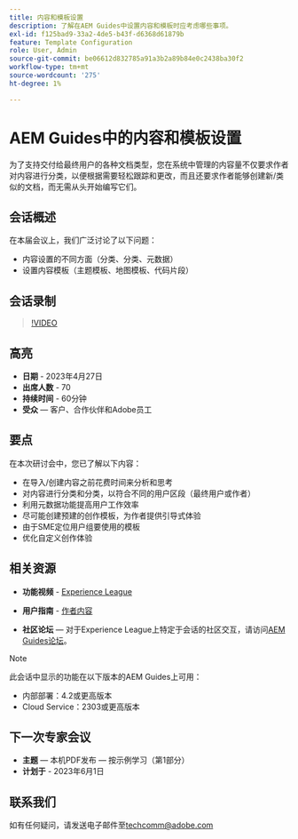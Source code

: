 ```yaml
---
title: 内容和模板设置
description: 了解在AEM Guides中设置内容和模板时应考虑哪些事项。
exl-id: f125bad9-33a2-4de5-b43f-d6368d61879b
feature: Template Configuration
role: User, Admin
source-git-commit: be06612d832785a91a3b2a89b84e0c2438ba30f2
workflow-type: tm+mt
source-wordcount: '275'
ht-degree: 1%

---
```


# AEM Guides中的内容和模板设置

为了支持交付给最终用户的各种文档类型，您在系统中管理的内容量不仅要求作者对内容进行分类，以便根据需要轻松跟踪和更改，而且还要求作者能够创建新/类似的文档，而无需从头开始编写它们。


## 会话概述

在本届会议上，我们广泛讨论了以下问题：
- 内容设置的不同方面（分类、分类、元数据）
- 设置内容模板（主题模板、地图模板、代码片段）



## 会话录制

>[!VIDEO](https://video.tv.adobe.com/v/3419004/guides-templates-author-templates?quality=12&learn=on)


## 高亮

- **日期** - 2023年4月27日
- **出席人数** - 70
- **持续时间** - 60分钟
- **受众** — 客户、合作伙伴和Adobe员工


## 要点

在本次研讨会中，您已了解以下内容：
- 在导入/创建内容之前花费时间来分析和思考
- 对内容进行分类和分类，以符合不同的用户区段（最终用户或作者）
- 利用元数据功能提高用户工作效率
- 尽可能创建预建的创作模板，为作者提供引导式体验
- 由于SME定位用户组要使用的模板
- 优化自定义创作体验



## 相关资源

- **功能视频** - [Experience League](https://experienceleague.adobe.com/docs/experience-manager-guides-learn/videos/advanced-user-guide/folder-profiles.html)

- **用户指南** - [作者内容](https://help.adobe.com/en_US/xml-documentation-for-adobe-experience-manager/index.html#t=DXML-master-map%2Freports-intro.html)

- **社区论坛** — 对于Experience League上特定于会话的社区交互，请访问[AEM Guides论坛](https://experienceleaguecommunities.adobe.com/t5/experience-manager-guides/bd-p/xml-documentation-discussions)。

>[!NOTE]
>
> 此会话中显示的功能在以下版本的AEM Guides上可用：
> - 内部部署：4.2或更高版本
> - Cloud Service：2303或更高版本


## 下一次专家会议

- **主题** — 本机PDF发布 — 按示例学习（第1部分）
- **计划于** - 2023年6月1日


## 联系我们

如有任何疑问，请发送电子邮件至<techcomm@adobe.com>
